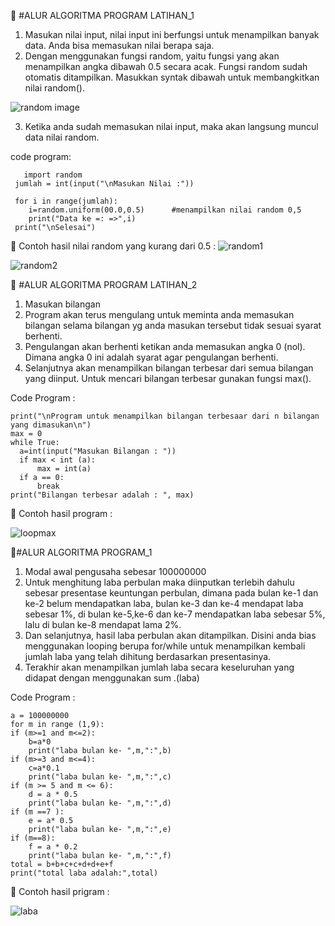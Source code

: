 

  #ALUR ALGORITMA PROGRAM LATIHAN_1

1.	Masukan nilai input, nilai input ini berfungsi untuk menampilkan banyak data. Anda bisa memasukan nilai berapa saja.
2.	Dengan menggunakan fungsi random, yaitu fungsi yang akan menampilkan angka dibawah 0.5 secara acak. Fungsi random sudah otomatis ditampilkan. Masukkan syntak dibawah untuk membangkitkan nilai random().

![random image](https://user-images.githubusercontent.com/57025775/68372088-c4549b00-0172-11ea-815c-4cc82a8f5f3d.jpg) 

3.	Ketika anda sudah memasukan nilai input, maka akan langsung muncul data nilai random.

  code program:
  
       import random
     jumlah = int(input("\nMasukan Nilai :"))

     for i in range(jumlah):
        i=random.uniform(00.0,0.5)      #menampilkan nilai random 0,5
        print("Data ke =: =>",i)
     print("\nSelesai")
     
     
	Contoh hasil nilai random yang kurang dari 0.5 :
![random1](https://user-images.githubusercontent.com/57025775/68374257-1c8d9c00-0177-11ea-843e-7f6475a49875.jpg)

![random2](https://user-images.githubusercontent.com/57025775/68374536-a6d60000-0177-11ea-97df-d853d190a2ba.jpg)

  


	#ALUR ALGORITMA PROGRAM LATIHAN_2

1.	Masukan bilangan
2.	Program akan terus mengulang untuk meminta anda memasukan bilangan selama bilangan yg anda masukan tersebut tidak sesuai syarat berhenti.
3.	Pengulangan akan berhenti ketikan anda memasukan angka 0 (nol). Dimana angka 0 ini adalah syarat agar pengulangan berhenti.
4.	Selanjutnya akan menampilkan bilangan terbesar dari semua bilangan yang diinput. Untuk mencari bilangan terbesar gunakan fungsi max().

  Code Program :
  
    print("\nProgram untuk menampilkan bilangan terbesaar dari n bilangan yang dimasukan\n")
    max = 0
    while True:
      a=int(input("Masukan Bilangan : "))
      if max < int (a):
          max = int(a)
      if a == 0:
          break
    print("Bilangan terbesar adalah : ", max)

	Contoh hasil program :

![loopmax](https://user-images.githubusercontent.com/57025775/68372266-18f81600-0173-11ea-94ba-ef009f43fc8e.jpg) 

  

#ALUR ALGORITMA PROGRAM_1

1.	Modal awal pengusaha sebesar 100000000
2.	Untuk menghitung laba perbulan maka diinputkan terlebih dahulu sebesar presentase keuntungan perbulan, dimana pada bulan ke-1 dan ke-2 belum mendapatkan laba, bulan ke-3 dan ke-4 mendapat laba sebesar 1%, di bulan ke-5,ke-6 dan ke-7 mendapatkan laba sebesar 5%, lalu di bulan ke-8 mendapat lama 2%.
3.	Dan selanjutnya, hasil laba perbulan akan ditampilkan. Disini anda bias menggunakan looping berupa for/while untuk menampilkan kembali jumlah laba yang telah dihitung berdasarkan presentasinya.
4.	Terakhir akan menampilkan jumlah laba secara keseluruhan yang didapat dengan menggunakan sum .(laba)

  Code Program :
  
    a = 100000000
    for m in range (1,9):
    if (m>=1 and m<=2): 
        b=a*0
        print("laba bulan ke- ",m,":",b)
    if (m>=3 and m<=4):
        c=a*0.1
        print("laba bulan ke- ",m,":",c)
    if (m >= 5 and m <= 6):
        d = a * 0.5
        print("laba bulan ke- ",m,":",d)
    if (m ==7 ):
        e = a* 0.5
        print("laba bulan ke- ",m,":",e)
    if (m==8):
        f = a * 0.2
        print("laba bulan ke- ",m,":",f)
    total = b+b+c+c+d+d+e+f
    print("total laba adalah:",total)


	Contoh hasil prigram :

![laba](https://user-images.githubusercontent.com/57025775/68372376-493fb480-0173-11ea-8f1a-10cb12d40f43.jpg) 
